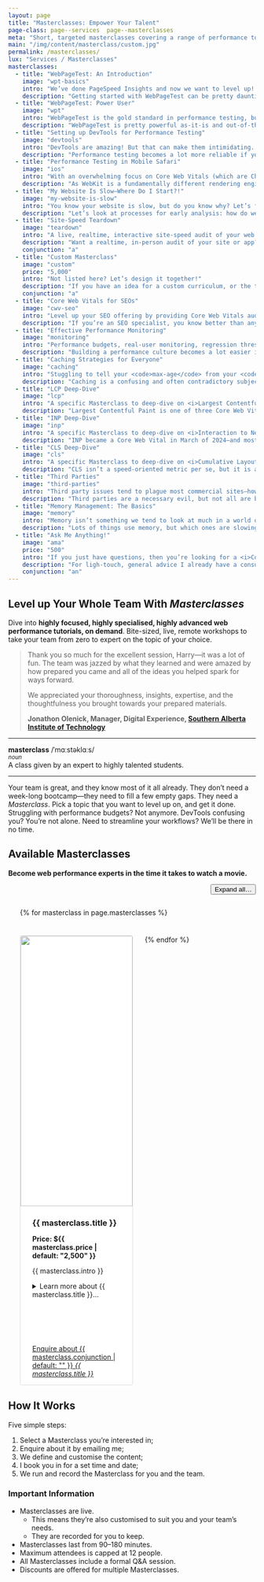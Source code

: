 ```yaml
---
layout: page
title: "Masterclasses: Empower Your Talent"
page-class: page--services  page--masterclasses
meta: "Short, targeted masterclasses covering a range of performance topics"
main: "/img/content/masterclass/custom.jpg"
permalink: /masterclasses/
lux: "Services / Masterclasses"
masterclasses:
  - title: "WebPageTest: An Introduction"
    image: "wpt-basics"
    intro: "We’ve done PageSpeed Insights and now we want to level up! Let’s get started with WebPageTest…"
    description: "Getting started with WebPageTest can be pretty daunting, but this Masterclass will get you comfortable and confident with the basics: <ul><li>running your first test;</li> <li>sensible setup;</li> <li>best practices for best results;</li> <li>key features;</li> <li>early analysis.</li></ul>"
  - title: "WebPageTest: Power User"
    image: "wpt"
    intro: "WebPageTest is the gold standard in performance testing, but are you getting the most out of it?"
    description: "WebPageTest is pretty powerful as-it-is and out-of-the-box, but it can do so much more! Let’s learn: <ul> <li>scripting user journeys;</li> <li>testing behind logins;</li> <li>dealing with cookie banners;</li> <li>capturing custom metrics.</li></ul>"
  - title: "Setting up DevTools for Performance Testing"
    image: "devtools"
    intro: "DevTools are amazing! But that can make them intimidating. Let’s get you all set up with the most finely-tuned Chrome DevTools possible."
    description: "Performance testing becomes a lot more reliable if you have a forensic environment. It gets a lot more replicable if your entire team shares the same setup. This Masterclass will show you the ultimate configuration to make your DevTools as accurate and trustable as possible, as well as the secret tips, tricks, and workflows needed to take performance testing to the next level."
  - title: "Performance Testing in Mobile Safari"
    image: "ios"
    intro: "With an overwhelming focus on Core Web Vitals (which are Chrome-only, for now), it’s all too easy to overlook our iOS users! Let’s fix that."
    description: "As WebKit is a fundamentally different rendering engine, it requires a whole different approach when it comes to auditing web performance on iOS. Let’s look at the tools and workflows needed to keep your iPhone users smiling."
  - title: "My Website Is Slow—Where Do I Start?!"
    image: "my-website-is-slow"
    intro: "You know your website is slow, but do you know why? Let’s find out together…"
    description: "Let’s look at processes for early analysis: how do we quickly figure out the root causes of our issues? How can we hone in on problems as effectively as possible? Not only will this Masterclass help you troubleshoot current issues, but the techniques we learn can be transferred to any project at all!"
  - title: "Site-Speed Teardown"
    image: "teardown"
    intro: "A live, realtime, interactive site-speed audit of your web app."
    description: "Want a realtime, in-person audit of your site or app? This Masterclass will combine aspects of all other Masterclasses, but not with the same depth. A teardown will give you actionable insights while also demonstrating the techniques and strategies I use to begin performance audits."
    conjunction: "a"
  - title: "Custom Masterclass"
    image: "custom"
    price: "5,000"
    intro: "Not listed here? Let’s design it together!"
    description: "If you have an idea for a custom curriculum, or the things you’re interested in aren’t already available, let’s work together to design a custom Masterclass."
    conjunction: "a"
  - title: "Core Web Vitals for SEOs"
    image: "cwv-seo"
    intro: "Level up your SEO offering by providing Core Web Vitals audits!"
    description: "If you’re an SEO specialist, you know better than anyone about the importance of passing Google’s Core Web Vitals. In this Masterclass, I will show you how to get started debugging these issues yourself so that you can better service your SEO clients."
  - title: "Effective Performance Monitoring"
    image: "monitoring"
    intro: "Performance budgets, real-user monitoring, regression thresholds, and incident response. Get it all covered here."
    description: "Building a performance culture becomes a lot easier if you have the right tools and processes in place. Thankfully, I have helped dozens of companies set up effective, robust, and pragmatic monitoring to make keeping on top of site-speed a breeze."
  - title: "Caching Strategies for Everyone"
    image: "caching"
    intro: "Stuggling to tell your <code>max-age</code> from your <code>Expires</code>? Your <code>Last-Modified</code> from your <code>Etag</code>? Not any more!"
    description: "Caching is a confusing and often contradictory subject. Which headers do we need? How long can we cache something for? How do we guarantee something will never get cached at all?! In this Masterclass, we’ll look at the different options we have available—and what they do—as well as suitable strategies for our own projects."
  - title: "LCP Deep-Dive"
    image: "lcp"
    intro: "A specific Masterclass to deep-dive on <i>Largest Contentful Paint</i>—what it is, how to debug it, and how to improve it!"
    description: "Largest Contentful Paint is one of three Core Web Vitals, and is currently the one that most sites struggle with! Are you one of them? This Masterclass will help us identify key contributors to LCP, and opportunistic upgrades to improve it."
  - title: "INP Deep-Dive"
    image: "inp"
    intro: "A specific Masterclass to deep-dive on <i>Interaction to Next Paint</i>—what it is, how to debug it, and how to improve it!"
    description: "INP became a Core Web Vital in March of 2024—and most sites seem to be doing well with it! For those who aren’t, this Masterclass will arm developers with the tools and tactics needed to identify and debug INP issues."
  - title: "CLS Deep-Dive"
    image: "cls"
    intro: "A specific Masterclass to deep-dive on <i>Cumulative Layout Shift</i>—what it is, how to debug it, and how to improve it!"
    description: "CLS isn’t a speed-oriented metric per se, but it is a Core Web Vital. It’s also unusually hard to debug, but this Masterclass will show you a series of tips and tricks I have devised over the last few years of working on site-speed, as well as some neat quick-win optimisations to help improve!"
  - title: "Third Parties"
    image: "third-parties"
    intro: "Third party issues tend to plague most commercial sites—how can we take the edge off of it?"
    description: "Third parties are a necessary evil, but not all are born equal—some are much worse than others! This Masterclass will give us strategies for quantifying the impact of third parties, working with Consent Management Platforms, governing tag managers, and a whole host more."
  - title: "Memory Management: The Basics"
    image: "memory"
    intro: "Memory isn’t something we tend to look at much in a world of Core Web Vitals, but it’s still incredibly important for users on low-powered devices."
    description: "Lots of things use memory, but which ones are slowing us down? Is it a memory leak? DOM size? Something else? Tooling around memory usage is pretty deep and complex, so this Masterclass helps to demistify it in order to detect and debug memory issues in our applications."
  - title: "Ask Me Anything!"
    image: "ama"
    price: "500"
    intro: "If you just have questions, then you’re looking for a <i>Consultation</i>."
    description: "For ligh-touch, general advice I already have a consultation service available. You can book one immediately!"
    conjunction: "an"
---
```


## Level up Your Whole Team With <i>Masterclasses</i>

Dive into **highly focused, highly specialised, highly advanced web performance
tutorials, on demand**. Bite-sized, live, remote workshops to take your team
from zero to expert on the topic of your choice.

<blockquote class="pull-quote  pull-quote--context-alt" id="quote:peter-gibb">
<p>Thank you so much for the excellent session, Harry—it was a lot of fun. The team was jazzed by what they learned and were amazed by how prepared you came and all of the ideas you helped spark for ways forward.</p>
<p>We appreciated your thoroughness, insights, expertise, and the thoughtfulness you brought towards your prepared materials.</p>
<b class="source  pull-quote__source">Jonathon Olenick, Manager, Digital Experience, <a href="https://www.sait.ca/">Southern Alberta Institute of Technology</a></b>
</blockquote>

- - -

**masterclass** /ˈmɑːstəklɑːs/  
<small><i>noun</i></small>  
A class given by an expert to highly talented students.

- - -

Your team is great, and they know most of it all already. They don’t need
a week-long bootcamp—they need to fill a few empty gaps. They need
a <i>Masterclass</i>. Pick a topic that you want to level up on, and get it
done. Struggling with performance budgets? Not anymore. DevTools confusing you?
You’re not alone. Need to streamline your workflows? We’ll be there in no time.

## Available Masterclasses

**Become web performance experts in the time it takes to watch a movie.**

<style>
.c-tiles-list {
  margin-left: 0;
  list-style: none;
  contain: layout paint;
}

@media screen and (min-width: 45em) {

  .c-tiles-list {
    display: flex;
    flex-wrap: wrap;
    gap: 1.5rem;
  }

}

.c-tile {
  background-color: #fff;
  border-radius: 4px;
  overflow: hidden;
  border: 1px solid #ddd;
  will-change: transform;
  transition: 0.2s transform;
  margin-bottom: 1.5rem;
  content-visibility: auto;
  contain-intrinsic-size: 1px 550px;
  contain: layout paint;
}

.c-tile:has(details[open]),
.c-tile:target {
  border-color: #f43059;
}

@media screen and (min-width: 45em) {

  .c-tile {
    width: calc(50% - 12px);
    margin-bottom: 0;
  }

  .c-tile:nth-child(2n+1):last-child {
    width: auto;
  }

}

.c-tile__title {
  margin-bottom: 0;
}

.c-tile__hero {
  --box-shadow-setup: 0 0 10px 10px inset;
  overflow: hidden;
  margin-bottom: 1.5rem;
  box-shadow: var(--box-shadow-setup) rgba(0,0,0,0);
  transition: 0.2s box-shadow;
}

.c-tile:has(.btn:hover) .c-tile__hero {
  box-shadow: var(--box-shadow-setup) rgba(0,0,0,.1);
}

.c-tile__image {
  display: block;
  width: 100%;
  will-change: transform;
  transition: 0.2s transform;
  position: relative;
  z-index: -1;
}

.c-tile:has(.btn:hover) .c-tile__image {
  transform: scale(1.05);
}

.c-tile__content {
  padding-right: 1.5rem;
  padding-left:  1.5rem;
}
.c-tile__text {
  min-height: 9rem;
}
</style>

<script>

  // Set up the shuffle() function before we need it: this removes the setup
  // itself from the Key Path, which is a huge over-optimisation.
  const shuffle = array => {
    for (let i = array.length - 1; i > 0; i--) {
      const j = Math.floor(Math.random() * (i + 1));
      [array[i], array[j]] = [array[j], array[i]];
    }
  }

</script>

<p style="text-align: right;">
  <button id="jsExpandTiles" class="btn  btn--positive  btn--small">Expand all…</button>
</p>

<ul class="c-tiles-list" id="jsMasterclassList">

  {% for masterclass in page.masterclasses %}
    <li class="c-tile  jsMasterclassItem" id="masterclass-{{ masterclass.image }}">
      <div class="c-tile__hero">
        <img src="{{ site.cloudinary }}/img/content/masterclass/{{ masterclass.image }}.jpg" alt class="c-tile__image" width="960" height="549" loading="lazy">
      </div>
      <div class="c-tile__content">
        <h3 class="c-tile__title">{{ masterclass.title }}</h3>
        <p><strong>Price: ${{ masterclass.price | default: "2,500" }}</strong></p>
        <div class="c-tile__text">
        <p>{{ masterclass.intro }}</p>
        <details>
          <summary>Learn more<span class="hide"> about {{ masterclass.title }}</span>…</summary>
          <p>{{ masterclass.description }}</p>
        </details>
        </div>
        <p><a href="mailto:csswizardry@gmail.com?subject=Masterclass:%20{{ masterclass.title }}" class="btn  btn--full">Enquire about {{ masterclass.conjunction | default: "" }} <i>{{ masterclass.title }}</i></a></p>
      </div>
    </li>
   {% endfor %}

</ul>

<script>

  (() => {

    performance.mark('begin');

    // Shuffle the cards so we get a different order every time.
    const masterclassList  = document.getElementById('jsMasterclassList');
    const masterclassItems = Array.from(masterclassList.querySelectorAll('.jsMasterclassItem'));

    shuffle(masterclassItems);

    masterclassList.innerHTML = '';
    masterclassItems.forEach(item => {
      masterclassList.appendChild(item);
    });

    // Let’s see how long the shuffle takes
    performance.mark('end');
    const shuffleTime = performance.measure('shuffle', 'begin', 'end');
    console.log('shuffle: ' + shuffleTime.duration + 'ms');

    // Toggle tiles’ open/closed state.
    document.getElementById('jsExpandTiles').addEventListener('click', function() {
      const detailsElements = document.querySelectorAll('#jsMasterclassList details');
      const allOpen = Array.from(detailsElements).every(details => details.open);

      detailsElements.forEach(details => {
        details.open = !allOpen;
      });

      this.textContent = allOpen ? 'Expand all…' : 'Collapse all…';

    });

  })();

</script>

## How It Works

Five simple steps:

1. Select a Masterclass you’re interested in;
2. Enquire about it by emailing me;
3. We define and customise the content;
4. I book you in for a set time and date;
5. We run and record the Masterclass for you and the team.

### Important Information

* Masterclasses are live.
  * This means they’re also customised to suit you and your team’s needs.
  * They are recorded for you to keep.
* Masterclasses last from 90–180 minutes.
* Maximum attendees is capped at 12 people.
* All Masterclasses include a formal Q&A session.
* Discounts are offered for multiple Masterclasses.

<script type="application/ld+json">
{
  "@context": "https://schema.org",
  "@type": "ItemList",
  "itemListElement": [
    {% for mc in page.masterclasses %}
    {
      "@type": "ListItem",
      "position": {{ forloop.index }},
      "item": {
        "@type": "Course",
        "name": "{{ mc.title | escape }}",
        "description": "{{ mc.intro | strip_html | escape }}",
        "url": "{{ page.url | absolute_url }}#masterclass-{{ mc.image }}",
        "provider": {
          "@type": "Organization",
          "name": "CSS Wizardry Ltd",
          "url": "{{ "/" | absolute_url }}"
        },
        "hasCourseInstance": {
          "@type": "CourseInstance",
          "courseMode": "Online",
          "courseWorkload": "P3H",
          "url": "{{ page.url | absolute_url }}#masterclass-{{ mc.image }}"
        },
        "offers": {
          "@type": "Offer",
          {% if mc.price %}
          "price": "{{ mc.price }}",
          {% else %}
          "price": "2500",
          {% endif %}
          "priceCurrency": "USD",
          "category": "Masterclass",
          "url": "{{ page.url | absolute_url }}#masterclass-{{ mc.image }}"
        }
      }
    }{% unless forloop.last %},{% endunless %}
    {% endfor %}
  ]
}
</script>
